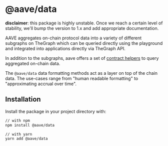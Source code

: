 # @aave/data

**disclaimer**: this package is highly unstable. Once we reach a certain level
of stability, we'll bump the version to 1.x and add appropriate documentation.

AAVE aggregates on-chain protocol data into a variety of different subgraphs on
TheGraph which can be queried directly using the playground and integrated into
applications directly via TheGraph API.

In addition to the subgraphs, aave offers a set of
[contract helpers](https://github.com/aave/aave-utilities/tree/master/packages/contract-helpers)
to query aggregated on-chain data.

The `@aave/data` data formatting methods act as a layer on top of the chain
data. The use-cases range from "human readable formatting" to "approximating
accrual over time".

## Installation

Install the package in your project directory with:

```sh
// with npm
npm install @aave/data

// with yarn
yarn add @aave/data
```
